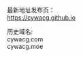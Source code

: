 
<p>最新地址发布页：<br>
<a href="https://cywacg.github.io">https://cywacg.github.io</a>
</p>
<p>历史域名:<br>
cywacg.com<br>
cywacg.moe
</p>
